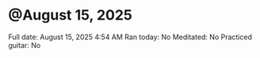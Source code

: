 # @August 15, 2025

Full date: August 15, 2025 4:54 AM
Ran today: No
Meditated: No
Practiced guitar: No